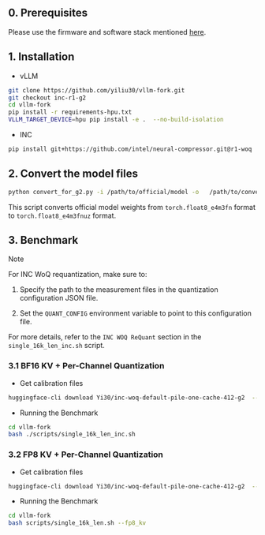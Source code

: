 ## 0. Prerequisites

Please use the firmware and software stack mentioned [here](https://github.com/HabanaAI/vllm-fork/tree/deepseek_r1/scripts/quickstart).

## 1. Installation

- vLLM

```bash
git clone https://github.com/yiliu30/vllm-fork.git
git checkout inc-r1-g2
cd vllm-fork
pip install -r requirements-hpu.txt
VLLM_TARGET_DEVICE=hpu pip install -e .  --no-build-isolation
```

- INC

```bash
pip install git+https://github.com/intel/neural-compressor.git@r1-woq
```

## 2. Convert the model files

```bash
python convert_for_g2.py -i /path/to/official/model -o   /path/to/converted/model/
```

This script converts official model weights from `torch.float8_e4m3fn` format to `torch.float8_e4m3fnuz` format.

## 3. Benchmark

> [!NOTE]
> For INC WoQ requantization, make sure to:
> 1) Specify the path to the measurement files in the quantization configuration JSON file.
> 
> 2) Set the `QUANT_CONFIG` environment variable to point to this configuration file.
> 
>For more details, refer to the `INC WOQ ReQuant` section in the `single_16k_len_inc.sh` script.


### 3.1 BF16 KV + Per-Channel Quantization

- Get calibration files

```bash
huggingface-cli download Yi30/inc-woq-default-pile-one-cache-412-g2  --local-dir ./scripts/nc_workspace_measure_kvache
```

- Running the Benchmark

```bash
cd vllm-fork
bash ./scripts/single_16k_len_inc.sh
```


### 3.2 FP8 KV + Per-Channel Quantization

- Get calibration files

```bash
huggingface-cli download Yi30/inc-woq-default-pile-one-cache-412-g2  --local-dir ./scripts/nc_workspace_measure_kvache
```

- Running the Benchmark

```bash
cd vllm-fork
bash scripts/single_16k_len.sh --fp8_kv
```